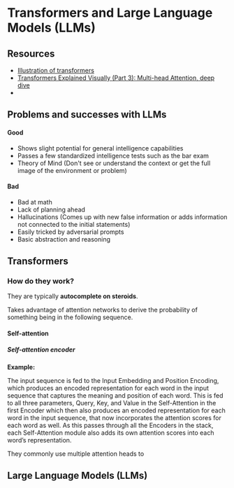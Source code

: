 # Transformers and Large Language Models (LLMs)

## Resources

-   [Illustration of transformers](https://jalammar.github.io/illustrated-transformer/)
-   [Transformers Explained Visually (Part 3): Multi-head Attention, deep dive](https://medium.com/data-science/transformers-explained-visually-part-3-multi-head-attention-deep-dive-1c1ff1024853)
-

## Problems and successes with LLMs

#### Good

-   Shows slight potential for general intelligence capabilities
-   Passes a few standardized intelligence tests such as the bar exam
-   Theory of Mind (Don't see or understand the context or get the full image of the environment or problem)

#### Bad

-   Bad at math
-   Lack of planning ahead
-   Hallucinations (Comes up with new false information or adds information not connected to the initial statements)
-   Easily tricked by adversarial prompts
-   Basic abstraction and reasoning

## Transformers

### How do they work?

They are typically **autocomplete on steroids**.

Takes advantage of attention networks to derive the probability of something being in the following sequence.

#### Self-attention

##### Self-attention encoder

**Example:**

The input sequence is fed to the Input Embedding and Position Encoding, which produces an encoded representation for each word in the input sequence that captures the meaning and position of each word. This is fed to all three parameters, Query, Key, and Value in the Self-Attention in the first Encoder which then also produces an encoded representation for each word in the input sequence, that now incorporates the attention scores for each word as well. As this passes through all the Encoders in the stack, each Self-Attention module also adds its own attention scores into each word’s representation.

They commonly use multiple attention heads to

## Large Language Models (LLMs)
